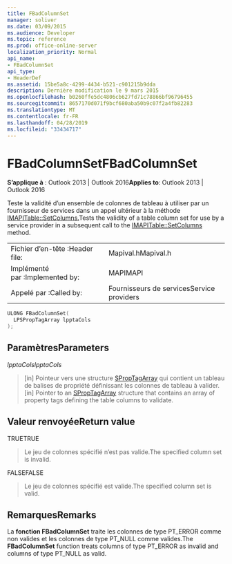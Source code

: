 ```yaml
---
title: FBadColumnSet
manager: soliver
ms.date: 03/09/2015
ms.audience: Developer
ms.topic: reference
ms.prod: office-online-server
localization_priority: Normal
api_name:
- FBadColumnSet
api_type:
- HeaderDef
ms.assetid: 15be5a8c-4299-4434-b521-c901215b9dda
description: Dernière modification le 9 mars 2015
ms.openlocfilehash: b0260ffe5dc4806cb627fd71c78866bf96796455
ms.sourcegitcommit: 8657170d071f9bcf680aba50b9c07f2a4fb82283
ms.translationtype: MT
ms.contentlocale: fr-FR
ms.lasthandoff: 04/28/2019
ms.locfileid: "33434717"
---
```

# <a name="fbadcolumnset"></a><span data-ttu-id="531dc-103">FBadColumnSet</span><span class="sxs-lookup"><span data-stu-id="531dc-103">FBadColumnSet</span></span>

  
  
<span data-ttu-id="531dc-104">**S’applique à** : Outlook 2013 | Outlook 2016</span><span class="sxs-lookup"><span data-stu-id="531dc-104">**Applies to**: Outlook 2013 | Outlook 2016</span></span> 
  
<span data-ttu-id="531dc-105">Teste la validité d’un ensemble de colonnes de tableau à utiliser par un fournisseur de services dans un appel ultérieur à la méthode [IMAPITable::SetColumns.](imapitable-setcolumns.md)</span><span class="sxs-lookup"><span data-stu-id="531dc-105">Tests the validity of a table column set for use by a service provider in a subsequent call to the [IMAPITable::SetColumns](imapitable-setcolumns.md) method.</span></span> 
  
|||
|:-----|:-----|
|<span data-ttu-id="531dc-106">Fichier d’en-tête :</span><span class="sxs-lookup"><span data-stu-id="531dc-106">Header file:</span></span>  <br/> |<span data-ttu-id="531dc-107">Mapival.h</span><span class="sxs-lookup"><span data-stu-id="531dc-107">Mapival.h</span></span>  <br/> |
|<span data-ttu-id="531dc-108">Implémenté par :</span><span class="sxs-lookup"><span data-stu-id="531dc-108">Implemented by:</span></span>  <br/> |<span data-ttu-id="531dc-109">MAPI</span><span class="sxs-lookup"><span data-stu-id="531dc-109">MAPI</span></span>  <br/> |
|<span data-ttu-id="531dc-110">Appelé par :</span><span class="sxs-lookup"><span data-stu-id="531dc-110">Called by:</span></span>  <br/> |<span data-ttu-id="531dc-111">Fournisseurs de services</span><span class="sxs-lookup"><span data-stu-id="531dc-111">Service providers</span></span>  <br/> |
   
```cpp
ULONG FBadColumnSet(
  LPSPropTagArray lpptaCols
);
```

## <a name="parameters"></a><span data-ttu-id="531dc-112">Paramètres</span><span class="sxs-lookup"><span data-stu-id="531dc-112">Parameters</span></span>

 <span data-ttu-id="531dc-113">_lpptaCols_</span><span class="sxs-lookup"><span data-stu-id="531dc-113">_lpptaCols_</span></span>
  
> <span data-ttu-id="531dc-114">[in] Pointeur vers une structure [SPropTagArray](sproptagarray.md) qui contient un tableau de balises de propriété définissant les colonnes de tableau à valider.</span><span class="sxs-lookup"><span data-stu-id="531dc-114">[in] Pointer to an [SPropTagArray](sproptagarray.md) structure that contains an array of property tags defining the table columns to validate.</span></span> 
    
## <a name="return-value"></a><span data-ttu-id="531dc-115">Valeur renvoyée</span><span class="sxs-lookup"><span data-stu-id="531dc-115">Return value</span></span>

<span data-ttu-id="531dc-116">TRUE</span><span class="sxs-lookup"><span data-stu-id="531dc-116">TRUE</span></span> 
  
> <span data-ttu-id="531dc-117">Le jeu de colonnes spécifié n’est pas valide.</span><span class="sxs-lookup"><span data-stu-id="531dc-117">The specified column set is invalid.</span></span> 
    
<span data-ttu-id="531dc-118">FALSE</span><span class="sxs-lookup"><span data-stu-id="531dc-118">FALSE</span></span> 
  
> <span data-ttu-id="531dc-119">Le jeu de colonnes spécifié est valide.</span><span class="sxs-lookup"><span data-stu-id="531dc-119">The specified column set is valid.</span></span>
    
## <a name="remarks"></a><span data-ttu-id="531dc-120">Remarques</span><span class="sxs-lookup"><span data-stu-id="531dc-120">Remarks</span></span>

<span data-ttu-id="531dc-121">La **fonction FBadColumnSet** traite les colonnes de type PT_ERROR comme non valides et les colonnes de type PT_NULL comme valides.</span><span class="sxs-lookup"><span data-stu-id="531dc-121">The **FBadColumnSet** function treats columns of type PT_ERROR as invalid and columns of type PT_NULL as valid.</span></span> 
  


